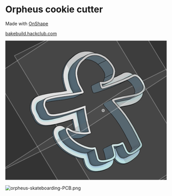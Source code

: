 # Orpheus cookie cutter

Made with [OnShape](https://onshape.com)

[bakebuild.hackclub.com](https://bakebuild.hackclub.com)

![cookiecutter.png](https://raw.githubusercontent.com/RadioactivePotato/orpheus-cookiecutter/refs/heads/main/cookiecutter.png)

![orpheus-skateboarding-PCB.png](https://hackclub.com/stickers/orpheus-skateboarding-PCB.png)
